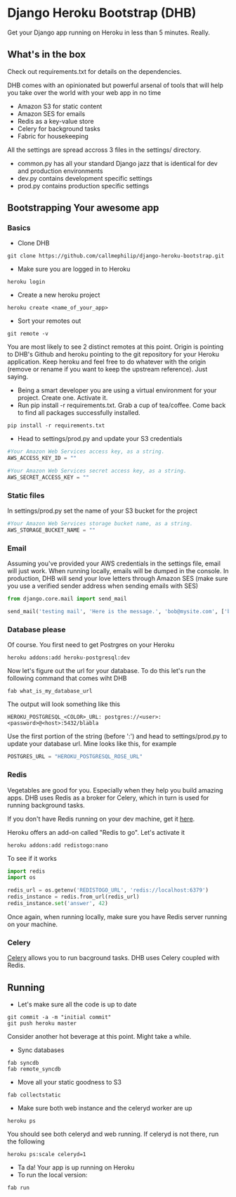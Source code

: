 # Django Heroku Bootstrap (DHB)

Get your Django app running on Heroku in less than 5 minutes. Really.

## What's in the box

Check out requirements.txt for details on the dependencies. 

DHB comes with an opinionated but powerful arsenal of tools that will help you take over the
world with your web app in no time 

* Amazon S3 for static content
* Amazon SES for emails
* Redis as a key-value store
* Celery for background tasks
* Fabric for housekeeping

All the settings are spread accross 3 files in the settings/ directory. 
* common.py has all your standard Django jazz that is identical for dev and production environments
* dev.py contains development specific settings 
* prod.py contains production specific settings

## Bootstrapping Your awesome app

### Basics

* Clone DHB
```
git clone https://github.com/callmephilip/django-heroku-bootstrap.git
```
* Make sure you are logged in to Heroku
```
heroku login
```
* Create a new heroku project
```
heroku create <name_of_your_app>
```
* Sort your remotes out
```
git remote -v
```
You are most likely to see 2 distinct remotes at this point. Origin is pointing to DHB's Github and heroku pointing to the git repository for your Heroku application. Keep heroku and feel free to do whatever with the origin (remove or rename if you want to keep the upstream reference). Just saying.   
* Being a smart developer you are using a virtual environment for your project. Create one. Activate it.
* Run pip install -r requirements.txt. Grab a cup of tea/coffee. Come back to find all packages successfully installed.
```
pip install -r requirements.txt
```
* Head to settings/prod.py and update your S3 credentials

```python
#Your Amazon Web Services access key, as a string.
AWS_ACCESS_KEY_ID = ""

#Your Amazon Web Services secret access key, as a string.
AWS_SECRET_ACCESS_KEY = ""
```

### Static files

In settings/prod.py set the name of your S3 bucket for the project

```python
#Your Amazon Web Services storage bucket name, as a string.
AWS_STORAGE_BUCKET_NAME = ""
```   

### Email

Assuming you've provided your AWS credentials in the settings file, email will just work. When running locally, emails will be dumped in the console. In production, DHB will send your love letters through Amazon SES (make sure you use a verified sender address when sending emails with SES) 

```python
from django.core.mail import send_mail

send_mail('testing mail', 'Here is the message.', 'bob@mysite.com', ['bob@gmail.com'], fail_silently=False)
``` 

### Database please

Of course. You first need to get Postrgres on your Heroku 

```
heroku addons:add heroku-postgresql:dev
```

Now let's figure out the url for your database. To do this let's run the following command that comes wiht DHB

```
fab what_is_my_database_url
```

The output will look something like this

```
HEROKU_POSTGRESQL_<COLOR>_URL: postgres://<user>:<password>@<host>:5432/blabla
```

Use the first portion of the string (before ':') and  head to settings/prod.py to update your database url. Mine looks like this, for example

```python
POSTGRES_URL = "HEROKU_POSTGRESQL_ROSE_URL"
```

### Redis

Vegetables are good for you. Especially when they help you build amazing apps. DHB uses Redis as a broker for Celery, which in turn is used for running background tasks. 

If you don't have Redis running on your dev machine, get it [here](http://redis.io/download).

Heroku offers an add-on called "Redis to go". Let's activate it    

```
heroku addons:add redistogo:nano
```

To see if it works

```python
import redis
import os

redis_url = os.getenv('REDISTOGO_URL', 'redis://localhost:6379')
redis_instance = redis.from_url(redis_url)
redis_instance.set('answer', 42)
```

Once again, when running locally, make sure you have Redis server running on your machine.


### Celery

[Celery](http://celeryproject.org) allows you to run bacground tasks. DHB uses Celery coupled
with Redis. 


## Running

* Let's make sure all the code is up to date

```
git commit -a -m "initial commit"
git push heroku master
```

Consider another hot beverage at this point. Might take a while.

* Sync databases

```
fab syncdb
fab remote_syncdb
```

* Move all your static goodness to S3
```
fab collectstatic
``` 

* Make sure both web instance and the celeryd worker are up
```
heroku ps 
```
You should see both celeryd and web running. If celeryd is not there, run the following
```
heroku ps:scale celeryd=1
```

* Ta da! Your app is up running on Heroku
* To run the local version:
```
fab run
```
